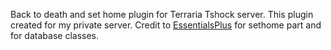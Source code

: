 Back to death and set home plugin for Terraria Tshock server. This plugin created for my private server. Credit to <a href="https://github.com/QuiCM/EssentialsPlus">EssentialsPlus</a> for sethome part and for database classes.
